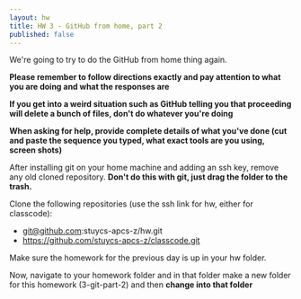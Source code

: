 ```yaml
---
layout: hw
title: HW 3 - GitHub from home, part 2
published: false
---
```


We're going to try to do the GitHub from home thing again.

**Please remember to follow directions exactly and pay attention to what you are doing and what the responses are**

**If you get into a weird situation such as GitHub telling you that proceeding will delete a bunch of files, don't do whatever you're doing**

**When asking for help, provide complete details of what you've done (cut and paste the sequence you typed, what exact tools are you using, screen shots)**

After installing git on your home machine and adding an ssh key, remove any old cloned repository. **Don't do this with git, just drag the folder to the trash.**

Clone the following repositories (use the ssh link for hw, either for classcode):

 * git@github.com:stuycs-apcs-z/hw.git
 * https://github.com/stuycs-apcs-z/classcode.git

Make sure the homework for the previous day is up in your hw folder.

Now, navigate to your homework folder and in that folder make a new folder for this homework (3-git-part-2) and then **change into that folder**

